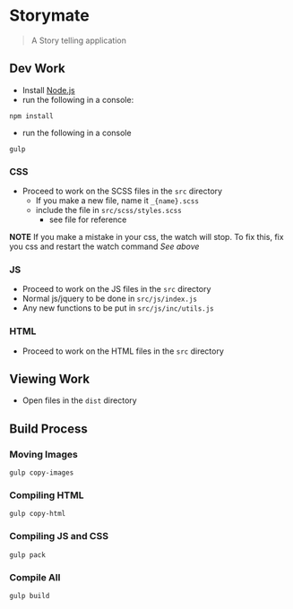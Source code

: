 # Storymate
> A Story telling application

## Dev Work
- Install [Node.js](https://nodejs.org/en/ "Node.js")
- run the following in a console:
```
npm install
```

- run the following in a console

```shell
gulp
```

### CSS

- Proceed to work on the SCSS files in the `src` directory
	- If you make a new file, name it `_{name}.scss`
	- include the file in `src/scss/styles.scss`
		- see file for reference

**NOTE** If you make a mistake in your css, the watch will stop. To fix this, fix you css and restart the watch command *See above*

### JS

- Proceed to work on the JS files in the `src` directory
- Normal js/jquery to be done in `src/js/index.js`
- Any new functions to be put in `src/js/inc/utils.js`

### HTML

- Proceed to work on the HTML files in the `src` directory

## Viewing Work

- Open files in the `dist` directory

## Build Process

### Moving Images

```shell
gulp copy-images
```

### Compiling HTML

```shell
gulp copy-html
```

### Compiling JS and CSS

```shell
gulp pack
```

### Compile All

```shell
gulp build
```
